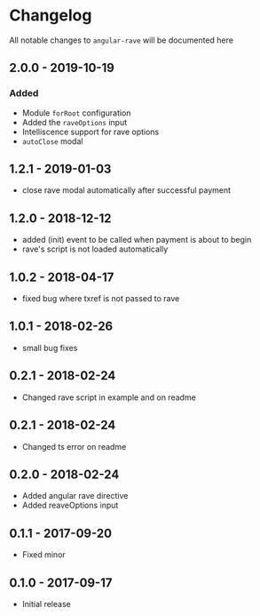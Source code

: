 # Changelog

All notable changes to `angular-rave` will be documented here

## 2.0.0 - 2019-10-19
### Added
- Module `forRoot` configuration
- Added the `raveOptions` input
- Intelliscence support for rave options
- `autoClose` modal

## 1.2.1 - 2019-01-03
- close rave modal automatically after successful payment

## 1.2.0 - 2018-12-12
- added (init) event to be called when payment is about to begin
- rave's script is not loaded automatically

## 1.0.2 - 2018-04-17
- fixed bug where txref is not passed to rave

## 1.0.1 - 2018-02-26
- small bug fixes

## 0.2.1 - 2018-02-24
- Changed rave script in example and on readme

## 0.2.1 - 2018-02-24
- Changed ts error on readme

## 0.2.0 - 2018-02-24
- Added angular rave directive
- Added reaveOptions input

## 0.1.1 - 2017-09-20
- Fixed minor

## 0.1.0 - 2017-09-17
- Initial release
